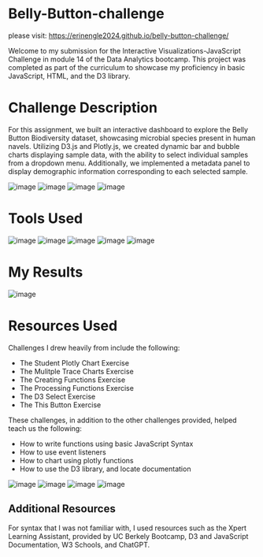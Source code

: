 # Belly-Button-challenge
please visit:  https://erinengle2024.github.io/belly-button-challenge/




Welcome to my submission for the Interactive Visualizations-JavaScript Challenge in module 14 of the Data Analytics bootcamp. This project was completed as part of the curriculum to showcase my proficiency in basic JavaScript, HTML, and the D3 library.


# Challenge Description

For this assignment, we built an interactive dashboard to explore the Belly Button Biodiversity dataset, showcasing microbial species present in human navels. Utilizing D3.js and Plotly.js, we created dynamic bar and bubble charts displaying sample data, with the ability to select individual samples from a dropdown menu. Additionally, we implemented a metadata panel to display demographic information corresponding to each selected sample.

![image](https://github.com/erinengle2024/belly-button-challenge/assets/158017994/eaa56191-81fb-40a7-8e92-2a05ae7ea0ce)
![image](https://github.com/erinengle2024/belly-button-challenge/assets/158017994/b78f3edc-ea4f-427a-b65f-e1232b7d57b7)
![image](https://github.com/erinengle2024/belly-button-challenge/assets/158017994/a8bc9ea9-5d73-44fc-828c-b1a78739e35b)
![image](https://github.com/erinengle2024/belly-button-challenge/assets/158017994/a08fbc13-2092-4076-bcef-caf78e0a4df8)




# Tools Used

![image](https://github.com/erinengle2024/python-challenge/assets/158017994/af2a5777-dbe6-4ba7-9bc5-70c93b2354da)
![image](https://github.com/erinengle2024/web-scraping-challenge/assets/158017994/afb2a124-27eb-4ddb-ad3a-2694b645c7f1)
![image](https://github.com/erinengle2024/web-scraping-challenge/assets/158017994/51f91ce4-e15e-4707-969b-81a9bbf1f83c)
![image](https://github.com/erinengle2024/belly-button-challenge/assets/158017994/263f63e5-9aae-413c-89f9-1efc8b1a5870)
![image](https://github.com/erinengle2024/belly-button-challenge/assets/158017994/622df4d9-be9b-45a0-acd8-6e1cff1dd25d)




  
  # My Results
![image](https://github.com/erinengle2024/belly-button-challenge/assets/158017994/df8bb8b8-30f9-4386-a623-ec7602c95604)


# Resources Used

Challenges I drew heavily from include the following:
 - The Student Plotly Chart Exercise
 - The Mulitple Trace Charts Exercise
 - The Creating Functions Exercise
 - The Processing Functions Exercise
 - The D3 Select Exercise
 - The This Button Exercise



These challenges, in addition to the other challenges provided, helped teach us the following:
- How to write functions using basic JavaScript Syntax
- How to use event listeners
- How to chart using plotly functions
- How to use the D3 library, and locate documentation

![image](https://github.com/erinengle2024/belly-button-challenge/assets/158017994/d6b28bc3-450a-40b6-a96c-8e2d50ea1dd5)
![image](https://github.com/erinengle2024/belly-button-challenge/assets/158017994/bb35a291-7f41-4d55-a288-48126ecf1a29)
![image](https://github.com/erinengle2024/belly-button-challenge/assets/158017994/ad1be753-67a1-48e3-8fb0-59301b0977f3)
![image](https://github.com/erinengle2024/belly-button-challenge/assets/158017994/cbaf8282-c506-4a4c-a7e1-15ee9677341a)










 ## Additional Resources
For syntax that I was not familiar with, I used resources such as the Xpert Learning Assistant, provided by UC Berkely Bootcamp, D3 and JavaScript Documentation, W3 Schools, and ChatGPT.  
